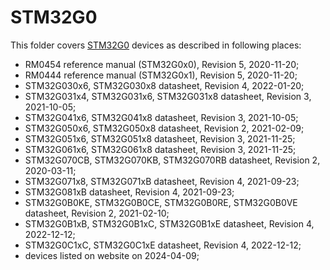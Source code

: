 STM32G0
=======

This folder covers [STM32G0](https://www.st.com/stm32g0) devices as described in following places:
- RM0454 reference manual (STM32G0x0), Revision 5, 2020-11-20;
- RM0444 reference manual (STM32G0x1), Revision 5, 2020-11-20;
- STM32G030x6, STM32G030x8 datasheet, Revision 4, 2022-01-20;
- STM32G031x4, STM32G031x6, STM32G031x8 datasheet, Revision 3, 2021-10-05;
- STM32G041x6, STM32G041x8 datasheet, Revision 3, 2021-10-05;
- STM32G050x6, STM32G050x8 datasheet, Revision 2, 2021-02-09;
- STM32G051x6, STM32G051x8 datasheet, Revision 3, 2021-11-25;
- STM32G061x6, STM32G061x8 datasheet, Revision 3, 2021-11-25;
- STM32G070CB, STM32G070KB, STM32G070RB datasheet, Revision 2, 2020-03-11;
- STM32G071x8, STM32G071xB datasheet, Revision 4, 2021-09-23;
- STM32G081xB datasheet, Revision 4, 2021-09-23;
- STM32G0B0KE, STM32G0B0CE, STM32G0B0RE, STM32G0B0VE datasheet, Revision 2, 2021-02-10;
- STM32G0B1xB, STM32G0B1xC, STM32G0B1xE datasheet, Revision 4, 2022-12-12;
- STM32G0C1xC, STM32G0C1xE datasheet, Revision 4, 2022-12-12;
- devices listed on website on 2024-04-09;
